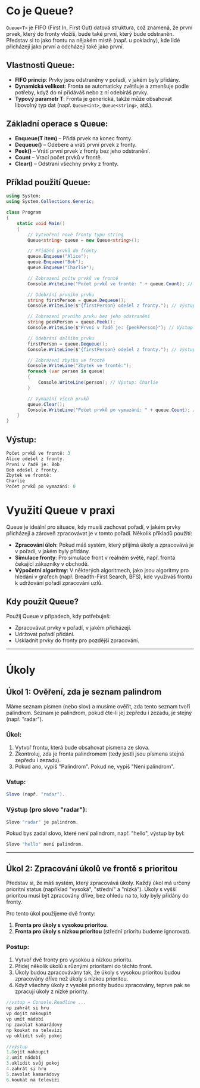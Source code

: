 # Co je Queue<T>?

`Queue<T>` je FIFO (First In, First Out) datová struktura, což znamená, že první prvek, který do fronty vložíš, bude také první, který bude odstraněn. Představ si to jako frontu na nějakém místě (např. u pokladny), kde lidé přicházejí jako první a odcházejí také jako první.

## Vlastnosti Queue<T>:
- **FIFO princip**: Prvky jsou odstraněny v pořadí, v jakém byly přidány.
- **Dynamická velikost**: Fronta se automaticky zvětšuje a zmenšuje podle potřeby, když do ní přidáváš nebo z ní odebíráš prvky.
- **Typový parametr T**: Fronta je generická, takže může obsahovat libovolný typ dat (např. `Queue<int>`, `Queue<string>`, atd.).

## Základní operace s Queue<T>:
- **Enqueue(T item)** – Přidá prvek na konec fronty.
- **Dequeue()** – Odebere a vrátí první prvek z fronty.
- **Peek()** – Vrátí první prvek z fronty bez jeho odstranění.
- **Count** – Vrací počet prvků v frontě.
- **Clear()** – Odstraní všechny prvky z fronty.

## Příklad použití Queue<T>:

```csharp
using System;
using System.Collections.Generic;

class Program
{
    static void Main()
    {
        // Vytvoření nové fronty typu string
        Queue<string> queue = new Queue<string>();

        // Přidání prvků do fronty
        queue.Enqueue("Alice");
        queue.Enqueue("Bob");
        queue.Enqueue("Charlie");

        // Zobrazení počtu prvků ve frontě
        Console.WriteLine("Počet prvků ve frontě: " + queue.Count); // Výstup: 3

        // Odebrání prvního prvku
        string firstPerson = queue.Dequeue();
        Console.WriteLine($"{firstPerson} odešel z fronty."); // Výstup: Alice odešel z fronty.

        // Zobrazení prvního prvku bez jeho odstranění
        string peekPerson = queue.Peek();
        Console.WriteLine($"První v řadě je: {peekPerson}"); // Výstup: Bob

        // Odebrání dalšího prvku
        firstPerson = queue.Dequeue();
        Console.WriteLine($"{firstPerson} odešel z fronty."); // Výstup: Bob odešel z fronty.

        // Zobrazení zbytku ve frontě
        Console.WriteLine("Zbytek ve frontě:");
        foreach (var person in queue)
        {
            Console.WriteLine(person); // Výstup: Charlie
        }

        // Vymazání všech prvků
        queue.Clear();
        Console.WriteLine("Počet prvků po vymazání: " + queue.Count); // Výstup: 0
    }
}
```
## Výstup:
```cs
Počet prvků ve frontě: 3
Alice odešel z fronty.
První v řadě je: Bob
Bob odešel z fronty.
Zbytek ve frontě:
Charlie
Počet prvků po vymazání: 0
```
# Využití Queue<T> v praxi

Queue<T> je ideální pro situace, kdy musíš zachovat pořadí, v jakém prvky přicházejí a zároveň zpracovávat je v tomto pořadí. Několik příkladů použití:

- **Zpracování úloh**: Pokud máš systém, který přijímá úkoly a zpracovává je v pořadí, v jakém byly přidány.
- **Simulace fronty**: Pro simulace front v reálném světě, např. fronta čekající zákazníky v obchodě.
- **Výpočetní algoritmy**: V některých algoritmech, jako jsou algoritmy pro hledání v grafech (např. Breadth-First Search, BFS), kde využíváš frontu k udržování pořadí zpracování uzlů.

## Kdy použít Queue<T>?
Použij Queue<T> v případech, kdy potřebuješ:
- Zpracovávat prvky v pořadí, v jakém přicházejí.
- Udržovat pořadí přidání.
- Uskladnit prvky do fronty pro pozdější zpracování.

---

# Úkoly

## Úkol 1: Ověření, zda je seznam palindrom

Máme seznam písmen (nebo slov) a musíme ověřit, zda tento seznam tvoří palindrom. Seznam je palindrom, pokud čte-li jej zepředu i zezadu, je stejný (např. "radar").

### Úkol:
1. Vytvoř frontu, která bude obsahovat písmena ze slova.
2. Zkontroluj, zda je fronta palindromem (tedy jestli jsou písmena stejná zepředu i zezadu).
3. Pokud ano, vypiš "Palindrom". Pokud ne, vypiš "Není palindrom".



### Vstup:
``` cs
Slovo (např. "radar").
```
### Výstup (pro slovo "radar"):
``` cs
Slovo "radar" je palindrom.
```

Pokud bys zadal slovo, které není palindrom, např. "hello", výstup by byl:

``` cs
Slovo "hello" není palindrom.
```

---

## Úkol 2: Zpracování úkolů ve frontě s prioritou

Představ si, že máš systém, který zpracovává úkoly. Každý úkol má určený prioritní status (například "vysoká", "střední" a "nízká"). Úkoly s vyšší prioritou musí být zpracovány dříve, bez ohledu na to, kdy byly přidány do fronty.

Pro tento úkol použijeme dvě fronty:
1. **Fronta pro úkoly s vysokou prioritou**.
2. **Fronta pro úkoly s nízkou prioritou** (střední prioritu budeme ignorovat).

### Postup:
1. Vytvoř dvě fronty pro vysokou a nízkou prioritu.
2. Přidej několik úkolů s různými prioritami do těchto front.
3. Úkoly budou zpracovávány tak, že úkoly s vysokou prioritou budou zpracovány dříve než úkoly s nízkou prioritou.
4. Když všechny úkoly z vysoké priority budou zpracovány, teprve pak se zpracují úkoly z nízké priority.
```cs
//vstup = Console.Readline ...
np zahrát si hru
vp dojít nakoupit
vp umít nádobí
np zavolat kamarádovy
np koukat na televizi
vp uklidit svůj pokoj

//výstup
1.Dojít nakoupit
2.umít nádobí
3.uklidit svůj pokoj
4.zahrát si hru
5.zavolat kamarádovy
6.koukat na televizi


```